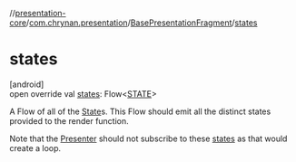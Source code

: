 //[presentation-core](../../../index.md)/[com.chrynan.presentation](../index.md)/[BasePresentationFragment](index.md)/[states](states.md)

# states

[android]\
open override val [states](states.md): Flow&lt;[STATE](index.md)&gt;

A Flow of all of the [State](../../../../presentation-core/presentation-core/com.chrynan.presentation/-state/index.md)s. This Flow should emit all the distinct states provided to the render function.

Note that the [Presenter](../../../../presentation-core/presentation-core/com.chrynan.presentation/-presenter/index.md) should not subscribe to these [states](states.md) as that would create a loop.
